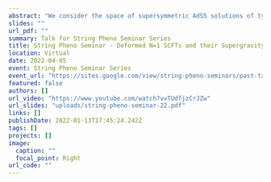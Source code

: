 ```yaml
---
abstract: "We consider the space of supersymmetric AdS5 solutions of type IIB supergravity corresponding to the conformal manifold of the dual 4d N=1 conformal field theories. We describe how the background geometry naturally encodes a generalised holomorphic structure, dual to the superpotential of the field theory. Using this perspective, we address the long-standing problem of finding the gravity dual of the generic N=1 deformations of N=4 super Yang-Mills: though we are not able to give it in a fully explicit form, we provide a proof-of-existence of the supergravity solutions. Using this formalism, we analyse the moduli of the supergravity backgrounds and derive a new result for the Hilbert series of the deformed field theories."
slides: ""
url_pdf: ""
summary: Talk for String Pheno Seminar Series
title: String Pheno Seminar - Deformed N=1 SCFTs and their Supergravity Duals
location: Virtual
date: 2022-04-05
event: String Pheno Seminar Series
event_url: "https://sites.google.com/view/string-pheno-seminars/past-talks?authuser=0#h.gifn62s5fte"
featured: false
authors: []
url_video: "https://www.youtube.com/watch?v=TUdfjzCrJZw"
url_slides: "uploads/string-pheno-seminar-22.pdf"
links: []
publishDate: 2022-01-13T17:45:24.242Z
tags: []
projects: []
image:
  caption: ""
  focal_point: Right
url_code: ""
---
```


